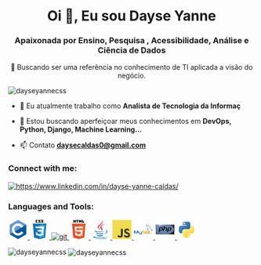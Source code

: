 



<h1 align="center">Oi 👋, Eu sou Dayse Yanne</h1>
<h3 align="center">Apaixonada por Ensino, Pesquisa , Acessibilidade, Análise e Ciência de Dados</h3>

<p align="center">🚀 Buscando ser uma referência no conhecimento de TI aplicada a visão do negócio. 

<p align="left"> <img src="https://komarev.com/ghpvc/?username=dayseyannecss&label=Profile%20views&color=0e75b6&style=flat" alt="dayseyannecss" /> </p>

- 🔭 Eu atualmente trabalho como **Analista de Tecnologia da Informaç**

- 👯 Estou buscando aperfeiçoar meus conhecimentos em **DevOps, Python, Django, Machine Learning...**

- 📫 Contato **daysecaldas0@gmail.com**

<h3 align="left">Connect with me:</h3>
<p align="left">
<a href="https://linkedin.com/in/https://www.linkedin.com/in/dayse-yanne-caldas/" target="blank"><img align="center" src="https://raw.githubusercontent.com/rahuldkjain/github-profile-readme-generator/master/src/images/icons/Social/linked-in-alt.svg" alt="https://www.linkedin.com/in/dayse-yanne-caldas/" height="30" width="40" /></a>
</p>

<h3 align="left">Languages and Tools:</h3>
<p align="left"> <a href="https://www.cprogramming.com/" target="_blank" rel="noreferrer"> <img src="https://raw.githubusercontent.com/devicons/devicon/master/icons/c/c-original.svg" alt="c" width="40" height="40"/> </a> <a href="https://www.w3schools.com/css/" target="_blank" rel="noreferrer"> <img src="https://raw.githubusercontent.com/devicons/devicon/master/icons/css3/css3-original-wordmark.svg" alt="css3" width="40" height="40"/> </a> <a href="https://git-scm.com/" target="_blank" rel="noreferrer"> <img src="https://www.vectorlogo.zone/logos/git-scm/git-scm-icon.svg" alt="git" width="40" height="40"/> </a> <a href="https://www.w3.org/html/" target="_blank" rel="noreferrer"> <img src="https://raw.githubusercontent.com/devicons/devicon/master/icons/html5/html5-original-wordmark.svg" alt="html5" width="40" height="40"/> </a> <a href="https://www.java.com" target="_blank" rel="noreferrer"> <img src="https://raw.githubusercontent.com/devicons/devicon/master/icons/java/java-original.svg" alt="java" width="40" height="40"/> </a> <a href="https://developer.mozilla.org/en-US/docs/Web/JavaScript" target="_blank" rel="noreferrer"> <img src="https://raw.githubusercontent.com/devicons/devicon/master/icons/javascript/javascript-original.svg" alt="javascript" width="40" height="40"/> </a> <a href="https://www.mysql.com/" target="_blank" rel="noreferrer"> <img src="https://raw.githubusercontent.com/devicons/devicon/master/icons/mysql/mysql-original-wordmark.svg" alt="mysql" width="40" height="40"/> </a> <a href="https://www.php.net" target="_blank" rel="noreferrer"> <img src="https://raw.githubusercontent.com/devicons/devicon/master/icons/php/php-original.svg" alt="php" width="40" height="40"/> </a> <a href="https://www.python.org" target="_blank" rel="noreferrer"> <img src="https://raw.githubusercontent.com/devicons/devicon/master/icons/python/python-original.svg" alt="python" width="40" height="40"/> </a> </p>

<p><img align="left" src="https://github-readme-stats.vercel.app/api/top-langs?username=dayseyannecss&show_icons=true&locale=en&layout=compact" alt="dayseyannecss" /></p>

<p>&nbsp;<img align="center" src="https://github-readme-stats.vercel.app/api?username=dayseyannecss&show_icons=true&locale=en" alt="dayseyannecss" /></p>
